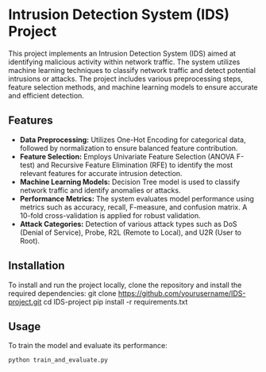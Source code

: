 # Intrusion Detection System (IDS) Project

This project implements an Intrusion Detection System (IDS) aimed at identifying malicious activity within network traffic. The system utilizes machine learning techniques to classify network traffic and detect potential intrusions or attacks. The project includes various preprocessing steps, feature selection methods, and machine learning models to ensure accurate and efficient detection.

## Features
- **Data Preprocessing:** Utilizes One-Hot Encoding for categorical data, followed by normalization to ensure balanced feature contribution.
- **Feature Selection:** Employs Univariate Feature Selection (ANOVA F-test) and Recursive Feature Elimination (RFE) to identify the most relevant features for accurate intrusion detection.
- **Machine Learning Models:** Decision Tree model is used to classify network traffic and identify anomalies or attacks.
- **Performance Metrics:** The system evaluates model performance using metrics such as accuracy, recall, F-measure, and confusion matrix. A 10-fold cross-validation is applied for robust validation.
- **Attack Categories:** Detection of various attack types such as DoS (Denial of Service), Probe, R2L (Remote to Local), and U2R (User to Root).

## Installation
To install and run the project locally, clone the repository and install the required dependencies:
git clone https://github.com/yourusername/IDS-project.git cd IDS-project pip install -r requirements.txt

## Usage
To train the model and evaluate its performance:

```python
python train_and_evaluate.py
